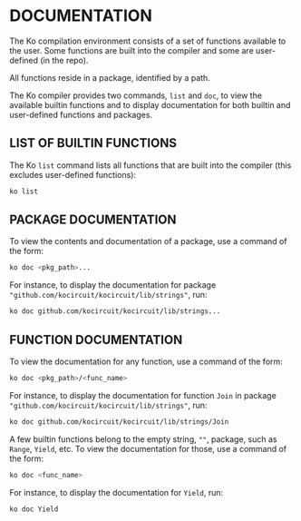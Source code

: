 # DOCUMENTATION

The Ko compilation environment consists of a set of functions available to the user.
Some functions are built into the compiler and some are user-defined (in the repo).

All functions reside in a package, identified by a path.

The Ko compiler provides two commands, `list` and `doc`, to view the available
builtin functions and to display documentation for both builtin and user-defined functions
and packages.

## LIST OF BUILTIN FUNCTIONS

The Ko `list` command lists all functions that are built into the compiler
(this excludes user-defined functions):

```bash
ko list
```

## PACKAGE DOCUMENTATION

To view the contents and documentation of a package, use a command of the form:

```bash
ko doc <pkg_path>...
```

For instance, to display the documentation for
package `"github.com/kocircuit/kocircuit/lib/strings"`, run:

```bash
ko doc github.com/kocircuit/kocircuit/lib/strings...
```

## FUNCTION DOCUMENTATION

To view the documentation for any function, use a command of the form:

```bash
ko doc <pkg_path>/<func_name>
```

For instance, to display the documentation for function `Join`
in package `"github.com/kocircuit/kocircuit/lib/strings"`, run:

```bash
ko doc github.com/kocircuit/kocircuit/lib/strings/Join
```

A few builtin functions belong to the empty string, `""`, package,
such as `Range`, `Yield`, etc. To view the documentation for those,
use a command of the form:

```bash
ko doc <func_name>
```

For instance, to display the documentation for `Yield`, run:

```bash
ko doc Yield
```